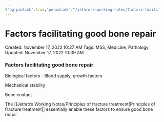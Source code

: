 ```yaml
---
{"dg-publish":true,"permalink":"/jethro-s-working-notes/factors-facilitating-good-bone-repair/","dgPassFrontmatter":true}
---
```



# Factors facilitating good bone repair

Created: November 17, 2022 10:37 AM
Tags: MSS, Medicine, Pathology
Updated: November 17, 2022 10:39 AM

### Factors facilitating good bone repair

Biological factors - Blood supply, growth factors

Mechanical stability

Bone contact

The [[Jethro’s Working Notes/Principles of fracture treatment\|Principles of fracture treatment]] essentially enable these factors to ensure good bone reapir.